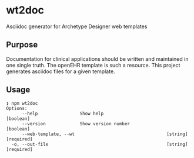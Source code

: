 # wt2doc
Asciidoc generator for Archetype Designer web templates 

## Purpose 
Documentation for clinical applications should be written and maintained in one single truth. The openEHR template is such a resource. This project generates asciidoc files for a given template. 

## Usage 

```
❯ npm wt2doc
Options:
      --help                Show help                                  [boolean]
      --version             Show version number                        [boolean]
      --web-template, --wt                                   [string] [required]
  -o, --out-file                                             [string] [required]
```


